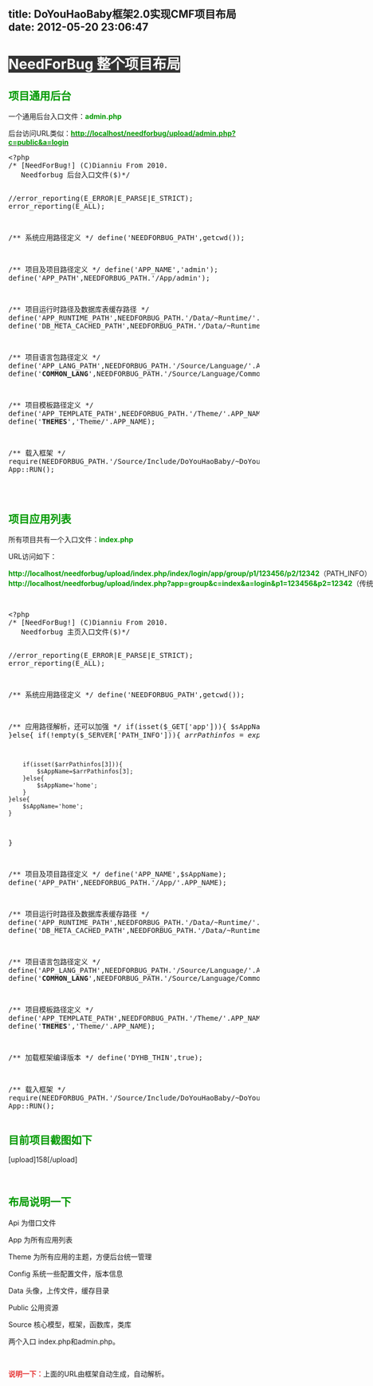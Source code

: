 title: DoYouHaoBaby框架2.0实现CMF项目布局
date: 2012-05-20 23:06:47
---

<h1>
	<span><span style="color:#FFFFFF;background-color:#333333;">NeedForBug 整个项目布局</span></span>
</h1>
<h2>
	<strong><span style="color:#009900;">项目通用后台</span></strong>
</h2>
<p>
	一个通用后台入口文件：<strong><span style="color:#009900;">admin.php</span></strong>
</p>
<p>
	后台访问URL类似：<a href="http://localhost/needforbug/upload/admin.php?c=public&amp;a=login"><strong><span style="color:#009900;">http://localhost/needforbug/upload/admin.php?c=public&amp;a=login</span></strong></a><strong><span style="color:#009900;"></span></strong>
</p>
<p>
<pre class="prettyprint lang-php">&lt;?php
/* [NeedForBug!] (C)Dianniu From 2010.
   Needforbug 后台入口文件($)*/

//error_reporting(E_ERROR|E_PARSE|E_STRICT);
error_reporting(E_ALL);

/** 系统应用路径定义 */
define('NEEDFORBUG_PATH',getcwd());

/** 项目及项目路径定义 */
define('APP_NAME','admin');
define('APP_PATH',NEEDFORBUG_PATH.'/App/admin');

/** 项目运行时路径及数据库表缓存路径 */
define('APP_RUNTIME_PATH',NEEDFORBUG_PATH.'/Data/~Runtime/'.APP_NAME);
define('DB_META_CACHED_PATH',NEEDFORBUG_PATH.'/Data/~Runtime/cache_');

/** 项目语言包路径定义 */
define('APP_LANG_PATH',NEEDFORBUG_PATH.'/Source/Language/'.APP_NAME);
define('__COMMON_LANG__',NEEDFORBUG_PATH.'/Source/Language/Common');

/** 项目模板路径定义 */
define('APP_TEMPLATE_PATH',NEEDFORBUG_PATH.'/Theme/'.APP_NAME);
define('__THEMES__','Theme/'.APP_NAME);

/** 载入框架 */
require(NEEDFORBUG_PATH.'/Source/Include/DoYouHaoBaby/~DoYouHaoBaby.php');
App::RUN();
</pre>
</p>
<p>
	<br />
</p>
<h2>
	<span style="color:#009900;"><strong>项目应用列表</strong></span>
</h2>
<p>
	所有项目共有一个入口文件：<strong><span style="color:#009900;">index.php</span></strong>
</p>
<p>
	URL访问如下：
</p>
<p>
	<span style="white-space:nowrap;"><strong><span style="color:#009900;">http://localhost/needforbug/upload/index.php/index/login/app/group/p1/123456/p2/12342</span></strong>（PATH_INFO）</span><br />
<span style="white-space:nowrap;"><strong><span style="color:#009900;">http://localhost/needforbug/upload/index.php?app=group&amp;c=index&amp;a=login&amp;p1=123456&amp;p2=12342</span></strong>（传统）</span>
</p>
<p>
	<span style="white-space:nowrap;"><br />
</span>
</p>
<p>
	<span style="white-space:nowrap;">
<pre class="prettyprint lang-php">&lt;?php
/* [NeedForBug!] (C)Dianniu From 2010.
   Needforbug 主页入口文件($)*/

//error_reporting(E_ERROR|E_PARSE|E_STRICT);
error_reporting(E_ALL);

/** 系统应用路径定义 */
define('NEEDFORBUG_PATH',getcwd());

/** 应用路径解析，还可以加强 */
if(isset($_GET['app'])){
	$sAppName=strtolower(str_replace(array('/','\\'),'',strip_tags(urldecode($_GET['app']))));
}else{
	if(!empty($_SERVER['PATH_INFO'])){
		$arrPathinfos=explode('/',trim($_SERVER['PATH_INFO'],'/'));

		if(isset($arrPathinfos[3])){
			$sAppName=$arrPathinfos[3];
		}else{
			$sAppName='home';
		}
	}else{
		$sAppName='home';
	}
}

/** 项目及项目路径定义 */
define('APP_NAME',$sAppName);
define('APP_PATH',NEEDFORBUG_PATH.'/App/'.APP_NAME);

/** 项目运行时路径及数据库表缓存路径 */
define('APP_RUNTIME_PATH',NEEDFORBUG_PATH.'/Data/~Runtime/'.APP_NAME);
define('DB_META_CACHED_PATH',NEEDFORBUG_PATH.'/Data/~Runtime/cache_');

/** 项目语言包路径定义 */
define('APP_LANG_PATH',NEEDFORBUG_PATH.'/Source/Language/'.APP_NAME);
define('__COMMON_LANG__',NEEDFORBUG_PATH.'/Source/Language/Common');

/** 项目模板路径定义 */
define('APP_TEMPLATE_PATH',NEEDFORBUG_PATH.'/Theme/'.APP_NAME);
define('__THEMES__','Theme/'.APP_NAME);

/** 加载框架编译版本 */
define('DYHB_THIN',true);

/** 载入框架 */
require(NEEDFORBUG_PATH.'/Source/Include/DoYouHaoBaby/~DoYouHaoBaby.php');
App::RUN();
</pre>
</span>
</p>
<h2>
	<span style="white-space:nowrap;color:#009900;"><strong>目前项目截图如下</strong></span>
</h2>
<p>
	<span style="white-space:nowrap;">[upload]158[/upload]<br />
</span>
</p>
<p>
	<span style="white-space:nowrap;"><br />
</span>
</p>
<h2>
	<span style="white-space:nowrap;color:#009900;"><strong>布局说明一下</strong></span>
</h2>
<p>
	<span style="white-space:nowrap;">Api 为借口文件</span>
</p>
<p>
	<span style="white-space:nowrap;">App 为所有应用列表</span>
</p>
<p>
	<span style="white-space:nowrap;">Theme 为所有应用的主题，方便后台统一管理</span>
</p>
<p>
	<span style="white-space:nowrap;">Config 系统一些配置文件，版本信息</span>
</p>
<p>
	<span style="white-space:nowrap;">Data 头像，上传文件，缓存目录</span>
</p>
<p>
	<span style="white-space:nowrap;">Public 公用资源</span>
</p>
<p>
	<span style="white-space:nowrap;">Source 核心模型，框架，函数库，类库</span>
</p>
<p>
	<span style="white-space:nowrap;">两个入口 index.php和admin.php。</span>
</p>
<p>
	<span style="white-space:nowrap;"><br />
</span>
</p>
<p>
	<span style="white-space:nowrap;"><strong><span style="color:#E53333;">说明一下：</span></strong>上面的URL由框架自动生成，自动解析。</span>
</p>
<p>
</p>